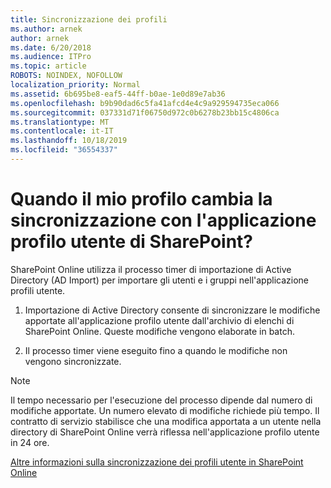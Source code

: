 ```yaml
---
title: Sincronizzazione dei profili
ms.author: arnek
author: arnek
ms.date: 6/20/2018
ms.audience: ITPro
ms.topic: article
ROBOTS: NOINDEX, NOFOLLOW
localization_priority: Normal
ms.assetid: 6b695be8-eaf5-44ff-b0ae-1e0d89e7ab36
ms.openlocfilehash: b9b90dad6c5fa41afcd4e4c9a929594735eca066
ms.sourcegitcommit: 037331d71f06750d972c0b6278b23bb15c4806ca
ms.translationtype: MT
ms.contentlocale: it-IT
ms.lasthandoff: 10/18/2019
ms.locfileid: "36554337"
---
```

# <a name="when-do-my-profile-changes-sync-to-the-sharepoint-user-profile-application"></a>Quando il mio profilo cambia la sincronizzazione con l'applicazione profilo utente di SharePoint?

SharePoint Online utilizza il processo timer di importazione di Active Directory (AD Import) per importare gli utenti e i gruppi nell'applicazione profili utente. 
  
1. Importazione di Active Directory consente di sincronizzare le modifiche apportate all'applicazione profilo utente dall'archivio di elenchi di SharePoint Online. Queste modifiche vengono elaborate in batch.
    
2. Il processo timer viene eseguito fino a quando le modifiche non vengono sincronizzate.
    
> [!NOTE]
> Il tempo necessario per l'esecuzione del processo dipende dal numero di modifiche apportate. Un numero elevato di modifiche richiede più tempo. Il contratto di servizio stabilisce che una modifica apportata a un utente nella directory di SharePoint Online verrà riflessa nell'applicazione profilo utente in 24 ore. 
  
[Altre informazioni sulla sincronizzazione dei profili utente in SharePoint Online](https://go.microsoft.com/fwlink/?linkid=875671)
  


